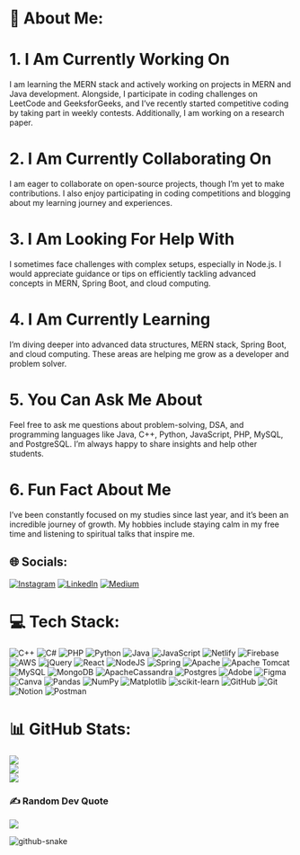 # 💫 About Me:
# 1. I Am Currently Working On  
I am learning the MERN stack and actively working on projects in MERN and Java development. Alongside, I participate in coding challenges on LeetCode and GeeksforGeeks, and I’ve recently started competitive coding by taking part in weekly contests. Additionally, I am working on a research paper.  

# 2. I Am Currently Collaborating On  
I am eager to collaborate on open-source projects, though I’m yet to make contributions. I also enjoy participating in coding competitions and blogging about my learning journey and experiences.  

# 3. I Am Looking For Help With  
I sometimes face challenges with complex setups, especially in Node.js. I would appreciate guidance or tips on efficiently tackling advanced concepts in MERN, Spring Boot, and cloud computing.  

# 4. I Am Currently Learning  
I’m diving deeper into advanced data structures, MERN stack, Spring Boot, and cloud computing. These areas are helping me grow as a developer and problem solver.  

# 5. You Can Ask Me About  
Feel free to ask me questions about problem-solving, DSA, and programming languages like Java, C++, Python, JavaScript, PHP, MySQL, and PostgreSQL. I’m always happy to share insights and help other students.  

# 6. Fun Fact About Me  
I’ve been constantly focused on my studies since last year, and it’s been an incredible journey of growth. My hobbies include staying calm in my free time and listening to spiritual talks that inspire me.  


## 🌐 Socials:
[![Instagram](https://img.shields.io/badge/Instagram-%23E4405F.svg?logo=Instagram&logoColor=white)](https://instagram.com/kunal.sonawanee) [![LinkedIn](https://img.shields.io/badge/LinkedIn-%230077B5.svg?logo=linkedin&logoColor=white)](https://linkedin.com/in/kunalsonawane224) [![Medium](https://img.shields.io/badge/Medium-12100E?logo=medium&logoColor=white)](https://medium.com/@sonawanekunal289) 

# 💻 Tech Stack:
![C++](https://img.shields.io/badge/c++-%2300599C.svg?style=flat&logo=c%2B%2B&logoColor=white) ![C#](https://img.shields.io/badge/c%23-%23239120.svg?style=flat&logo=csharp&logoColor=white) ![PHP](https://img.shields.io/badge/php-%23777BB4.svg?style=flat&logo=php&logoColor=white) ![Python](https://img.shields.io/badge/python-3670A0?style=flat&logo=python&logoColor=ffdd54) ![Java](https://img.shields.io/badge/java-%23ED8B00.svg?style=flat&logo=openjdk&logoColor=white) ![JavaScript](https://img.shields.io/badge/javascript-%23323330.svg?style=flat&logo=javascript&logoColor=%23F7DF1E) ![Netlify](https://img.shields.io/badge/netlify-%23000000.svg?style=flat&logo=netlify&logoColor=#00C7B7) ![Firebase](https://img.shields.io/badge/firebase-%23039BE5.svg?style=flat&logo=firebase) ![AWS](https://img.shields.io/badge/AWS-%23FF9900.svg?style=flat&logo=amazon-aws&logoColor=white) ![jQuery](https://img.shields.io/badge/jquery-%230769AD.svg?style=flat&logo=jquery&logoColor=white) ![React](https://img.shields.io/badge/react-%2320232a.svg?style=flat&logo=react&logoColor=%2361DAFB) ![NodeJS](https://img.shields.io/badge/node.js-6DA55F?style=flat&logo=node.js&logoColor=white) ![Spring](https://img.shields.io/badge/spring-%236DB33F.svg?style=flat&logo=spring&logoColor=white) ![Apache](https://img.shields.io/badge/apache-%23D42029.svg?style=flat&logo=apache&logoColor=white) ![Apache Tomcat](https://img.shields.io/badge/apache%20tomcat-%23F8DC75.svg?style=flat&logo=apache-tomcat&logoColor=black) ![MySQL](https://img.shields.io/badge/mysql-4479A1.svg?style=flat&logo=mysql&logoColor=white) ![MongoDB](https://img.shields.io/badge/MongoDB-%234ea94b.svg?style=flat&logo=mongodb&logoColor=white) ![ApacheCassandra](https://img.shields.io/badge/cassandra-%231287B1.svg?style=flat&logo=apache-cassandra&logoColor=white) ![Postgres](https://img.shields.io/badge/postgres-%23316192.svg?style=flat&logo=postgresql&logoColor=white) ![Adobe](https://img.shields.io/badge/adobe-%23FF0000.svg?style=flat&logo=adobe&logoColor=white) ![Figma](https://img.shields.io/badge/figma-%23F24E1E.svg?style=flat&logo=figma&logoColor=white) ![Canva](https://img.shields.io/badge/Canva-%2300C4CC.svg?style=flat&logo=Canva&logoColor=white) ![Pandas](https://img.shields.io/badge/pandas-%23150458.svg?style=flat&logo=pandas&logoColor=white) ![NumPy](https://img.shields.io/badge/numpy-%23013243.svg?style=flat&logo=numpy&logoColor=white) ![Matplotlib](https://img.shields.io/badge/Matplotlib-%23ffffff.svg?style=flat&logo=Matplotlib&logoColor=black) ![scikit-learn](https://img.shields.io/badge/scikit--learn-%23F7931E.svg?style=flat&logo=scikit-learn&logoColor=white) ![GitHub](https://img.shields.io/badge/github-%23121011.svg?style=flat&logo=github&logoColor=white) ![Git](https://img.shields.io/badge/git-%23F05033.svg?style=flat&logo=git&logoColor=white) ![Notion](https://img.shields.io/badge/Notion-%23000000.svg?style=flat&logo=notion&logoColor=white) ![Postman](https://img.shields.io/badge/Postman-FF6C37?style=flat&logo=postman&logoColor=white)
# 📊 GitHub Stats:
![](https://github-readme-stats.vercel.app/api?username=kunal222004&theme=dark&hide_border=false&include_all_commits=false&count_private=false)<br/>
![](https://github-readme-streak-stats.herokuapp.com/?user=kunal222004&theme=dark&hide_border=false)<br/>
![](https://github-readme-stats.vercel.app/api/top-langs/?username=kunal222004&theme=dark&hide_border=false&include_all_commits=false&count_private=false&layout=compact)

### ✍️ Random Dev Quote
![](https://quotes-github-readme.vercel.app/api?type=horizontal&theme=radical)

<!-- Proudly created with GPRM ( https://gprm.itsvg.in ) -->
<picture>
  <source media="(prefers-color-scheme: dark)" srcset="https://raw.githubusercontent.com/kunal222004/kunal222004/output/github-snake-dark.svg" />
  <source media="(prefers-color-scheme: light)" srcset="https://raw.githubusercontent.com/kunal222004/kunal222004/output/github-snake.svg" />
  <img alt="github-snake" src="https://raw.githubusercontent.com/kunal222004/kunal222004/output/github-snake.svg" />
</picture>
